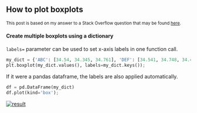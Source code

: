 ## How to plot boxplots

<sup>This post is based on my answer to a Stack Overflow question that may be found [here](https://stackoverflow.com/a/75774057/19123103).</sup>

#### Create multiple boxplots using a dictionary

`labels=` parameter can be used to set x-axis labels in one function call.
```python
my_dict = {'ABC': [34.54, 34.345, 34.761], 'DEF': [34.541, 34.748, 34.482]}
plt.boxplot(my_dict.values(), labels=my_dict.keys());
```
If it were a pandas dataframe, the labels are also applied automatically.
```python
df = pd.DataFrame(my_dict)
df.plot(kind='box');
```
[![result][1]][1]


  [1]: https://i.stack.imgur.com/d2oEB.png